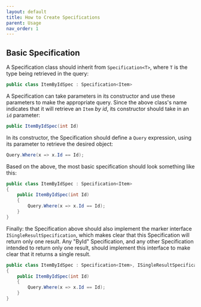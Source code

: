 ```yaml
---
layout: default
title: How to Create Specifications
parent: Usage
nav_order: 1
---
```


## Basic Specification

A Specification class should inherit from `Specification<T>`, where `T` is the type being retrieved in the query:

```csharp
public class ItemByIdSpec : Specification<Item>
```

A Specification can take parameters in its constructor and use these parameters to make the appropriate query. Since the above class's name indicates that it will retrieve an `Item` *by id*, its constructor should take in an `id` parameter:

```csharp
public ItemByIdSpec(int Id)
```

In its constructor, the Specification should define a `Query` expression, using its parameter to retrieve the desired object:

```csharp
Query.Where(x => x.Id == Id);
```

Based on the above, the most basic specification should look something like this:

```csharp
public class ItemByIdSpec : Specification<Item>
{
    public ItemByIdSpec(int Id)
    {
        Query.Where(x => x.Id == Id);
    }
}
```

Finally: the Specification above should also implement the marker interface `ISingleResultSpecification`, which makes clear that this Specification will return only one result. Any "ById" Specification, and any other Specification intended to return only one result, should implement this interface to make clear that it returns a single result.

```csharp
public class ItemByIdSpec : Specification<Item>, ISingleResultSpecification
{
    public ItemByIdSpec(int Id)
    {
        Query.Where(x => x.Id == Id);
    }
}
```
